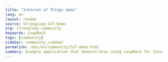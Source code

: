```yaml
---
title: "Internet of Things demo"
lang: en
layout: readme
source: StrongLoop-IoT-Demo
org: strongloop-community
keywords: LoopBack
tags: [community]
sidebar: community_sidebar
permalink: /doc/en/community/IoT-demo.html
summary: Example application that demonstrates using LoopBack for Internet of Things.
---
```

